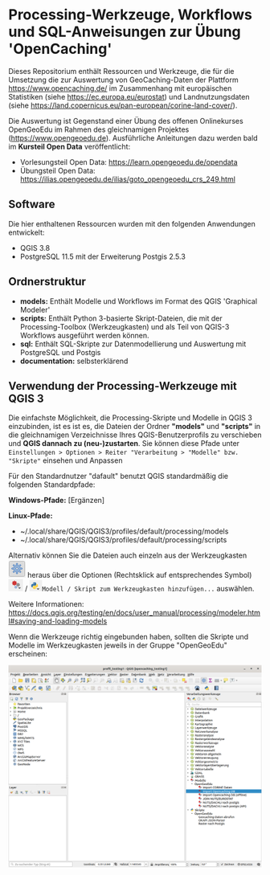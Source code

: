 # Processing-Werkzeuge, Workflows und SQL-Anweisungen zur Übung 'OpenCaching'

Dieses Repositorium enthält Ressourcen und Werkzeuge, die für die Umsetzung die zur Auswertung von GeoCaching-Daten der Plattform https://www.opencaching.de/ im Zusammenhang mit europäischen Statistiken (siehe https://ec.europa.eu/eurostat) und Landnutzungsdaten (siehe https://land.copernicus.eu/pan-european/corine-land-cover/).

Die Auswertung ist Gegenstand einer Übung des offenen Onlinekurses OpenGeoEdu im Rahmen des gleichnamigen Projektes (https://www.opengeoedu.de). Ausführliche Anleitungen dazu werden bald im **Kursteil Open Data** veröffentlicht:

* Vorlesungsteil Open Data: https://learn.opengeoedu.de/opendata
* Übungsteil Open Data: https://ilias.opengeoedu.de/ilias/goto_opengeoedu_crs_249.html

## Software

Die hier enthaltenen Ressourcen wurden mit den folgenden Anwendungen entwickelt:

* QGIS 3.8
* PostgreSQL 11.5 mit der Erweiterung Postgis 2.5.3

## Ordnerstruktur

- **models:** Enthält Modelle und Workflows im Format des QGIS 'Graphical Modeler'
- **scripts:** Enthält Python 3-basierte Skript-Dateien, die mit der Processing-Toolbox (Werkzeugkasten) und als Teil von QGIS-3 Workflows ausgeführt werden können.
- **sql:** Enthält SQL-Skripte zur Datenmodellierung und Auswertung mit PostgreSQL und Postgis
- **documentation:** selbsterklärend

## Verwendung der Processing-Werkzeuge mit QGIS 3

Die einfachste Möglichkeit, die Processing-Skripte und Modelle in QGIS 3 einzubinden, ist es ist es, die Dateien der Ordner **"models"** und **"scripts"** in die gleichnamigen Verzeichnisse Ihres QGIS-Benutzerprofils zu verschieben und **QGIS dannach zu (neu-)zustarten**. Sie können diese Pfade unter `Einstellungen > Optionen > Reiter "Verarbeitung > "Modelle" bzw. "Skripte"` einsehen und Anpassen

Für den Standardnutzer "dafault" benutzt QGIS standardmäßig die folgenden Standardpfade:

**Windows-Pfade:**
[Ergänzen]

**Linux-Pfade:**
* ~/.local/share/QGIS/QGIS3/profiles/default/processing/models
* ~/.local/share/QGIS/QGIS3/profiles/default/processing/scripts

Alternativ können Sie die Dateien auch einzeln aus der Werkzeugkasten ![Screenshot QGIS](documentation/images/werkzeugkasten_symbol.png)  heraus über die Optionen (Rechtsklick auf entsprechendes Symbol) 
![Screenshot QGIS](documentation/images/modell_symbol.png) / ![Screenshot QGIS](documentation/images/skript_symbol.png)`Modell / Skript zum Werkzeugkasten hinzufügen...` auswählen.

Weitere Informationen:
https://docs.qgis.org/testing/en/docs/user_manual/processing/modeler.html#saving-and-loading-models

Wenn die Werkzeuge richtig eingebunden haben, sollten die Skripte und Modelle im Werkzeugkasten jeweils in der Gruppe "OpenGeoEdu" erscheinen:

![Screenshot QGIS](documentation/images/processingtools_eingebunden.png)

